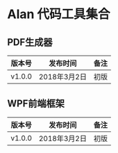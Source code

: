 # Alan 代码工具集合
## PDF生成器
|版本号|发布时间|备注|
|---|---|---|
|v1.0.0|2018年3月2日|初版|

## WPF前端框架
|版本号|发布时间|备注|
|---|---|---|
|v1.0.0|2018年3月2日|初版|